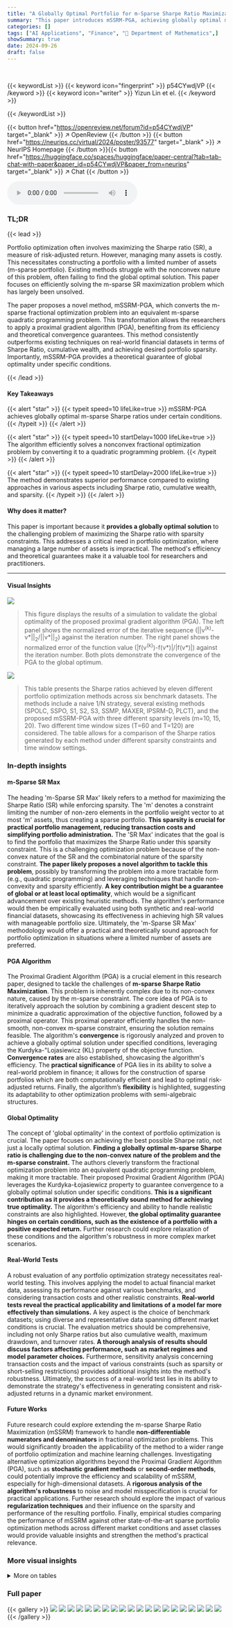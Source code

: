 ```yaml
---
title: "A Globally Optimal Portfolio for m-Sparse Sharpe Ratio Maximization"
summary: "This paper introduces mSSRM-PGA, achieving globally optimal m-sparse Sharpe ratios, addressing the nonconvexity issue in portfolio optimization through a novel proximal gradient algorithm."
categories: []
tags: ["AI Applications", "Finance", "🏢 Department of Mathematics",]
showSummary: true
date: 2024-09-26
draft: false
---
```


<br>

{{< keywordList >}}
{{< keyword icon="fingerprint" >}} p54CYwdjVP {{< /keyword >}}
{{< keyword icon="writer" >}} Yizun Lin et el. {{< /keyword >}}
 
{{< /keywordList >}}

{{< button href="https://openreview.net/forum?id=p54CYwdjVP" target="_blank" >}}
↗ OpenReview
{{< /button >}}
{{< button href="https://neurips.cc/virtual/2024/poster/93577" target="_blank" >}}
↗ NeurIPS Homepage
{{< /button >}}{{< button href="https://huggingface.co/spaces/huggingface/paper-central?tab=tab-chat-with-paper&paper_id=p54CYwdjVP&paper_from=neurips" target="_blank" >}}
↗ Chat
{{< /button >}}



<audio controls>
    <source src="https://ai-paper-reviewer.com/p54CYwdjVP/podcast.wav" type="audio/wav">
    Your browser does not support the audio element.
</audio>


### TL;DR


{{< lead >}}

Portfolio optimization often involves maximizing the Sharpe ratio (SR), a measure of risk-adjusted return.  However, managing many assets is costly.  This necessitates constructing a portfolio with a limited number of assets (m-sparse portfolio).  Existing methods struggle with the nonconvex nature of this problem, often failing to find the global optimal solution. This paper focuses on efficiently solving the m-sparse SR maximization problem which has largely been unsolved. 

The paper proposes a novel method, mSSRM-PGA, which converts the m-sparse fractional optimization problem into an equivalent m-sparse quadratic programming problem. This transformation allows the researchers to apply a proximal gradient algorithm (PGA), benefiting from its efficiency and theoretical convergence guarantees.  This method consistently outperforms existing techniques on real-world financial datasets in terms of Sharpe Ratio, cumulative wealth, and achieving desired portfolio sparsity. Importantly, mSSRM-PGA provides a theoretical guarantee of global optimality under specific conditions.

{{< /lead >}}


#### Key Takeaways

{{< alert "star" >}}
{{< typeit speed=10 lifeLike=true >}} mSSRM-PGA achieves globally optimal m-sparse Sharpe ratios under certain conditions. {{< /typeit >}}
{{< /alert >}}

{{< alert "star" >}}
{{< typeit speed=10 startDelay=1000 lifeLike=true >}} The algorithm efficiently solves a nonconvex fractional optimization problem by converting it to a quadratic programming problem. {{< /typeit >}}
{{< /alert >}}

{{< alert "star" >}}
{{< typeit speed=10 startDelay=2000 lifeLike=true >}} The method demonstrates superior performance compared to existing approaches in various aspects including Sharpe ratio, cumulative wealth, and sparsity. {{< /typeit >}}
{{< /alert >}}

#### Why does it matter?
This paper is important because it **provides a globally optimal solution** to the challenging problem of maximizing the Sharpe ratio with sparsity constraints. This addresses a critical need in portfolio optimization, where managing a large number of assets is impractical. The method's efficiency and theoretical guarantees make it a valuable tool for researchers and practitioners.

------
#### Visual Insights



![](https://ai-paper-reviewer.com/p54CYwdjVP/figures_23_1.jpg)

> This figure displays the results of a simulation to validate the global optimality of the proposed proximal gradient algorithm (PGA). The left panel shows the normalized error of the iterative sequence (||v<sup>(k)</sup>-v*||<sub>2</sub>/||v*||<sub>2</sub>) against the iteration number. The right panel shows the normalized error of the function value (|f(v<sup>(k)</sup>)-f(v*)|/|f(v*)|) against the iteration number.  Both plots demonstrate the convergence of the PGA to the global optimum.





![](https://ai-paper-reviewer.com/p54CYwdjVP/tables_8_1.jpg)

> This table presents the Sharpe ratios achieved by eleven different portfolio optimization methods across six benchmark datasets.  The methods include a naive 1/N strategy, several existing methods (SPOLC, SSPO, S1, S2, S3, SSMP, MAXER, IPSRM-D, PLCT), and the proposed mSSRM-PGA with three different sparsity levels (m=10, 15, 20). Two different time window sizes (T=60 and T=120) are considered. The table allows for a comparison of the Sharpe ratios generated by each method under different sparsity constraints and time window settings.





### In-depth insights


#### m-Sparse SR Max
The heading 'm-Sparse SR Max' likely refers to a method for maximizing the Sharpe Ratio (SR) while enforcing sparsity.  The 'm' denotes a constraint limiting the number of non-zero elements in the portfolio weight vector to at most 'm' assets, thus creating a sparse portfolio.  **This sparsity is crucial for practical portfolio management, reducing transaction costs and simplifying portfolio administration.** The 'SR Max' indicates that the goal is to find the portfolio that maximizes the Sharpe Ratio under this sparsity constraint.  This is a challenging optimization problem because of the non-convex nature of the SR and the combinatorial nature of the sparsity constraint.  **The paper likely proposes a novel algorithm to tackle this problem**, possibly by transforming the problem into a more tractable form (e.g., quadratic programming) and leveraging techniques that handle non-convexity and sparsity efficiently.  **A key contribution might be a guarantee of global or at least local optimality**, which would be a significant advancement over existing heuristic methods. The algorithm's performance would then be empirically evaluated using both synthetic and real-world financial datasets, showcasing its effectiveness in achieving high SR values with manageable portfolio size.  Ultimately, the 'm-Sparse SR Max' methodology would offer a practical and theoretically sound approach for portfolio optimization in situations where a limited number of assets are preferred.

#### PGA Algorithm
The Proximal Gradient Algorithm (PGA) is a crucial element in this research paper, designed to tackle the challenges of **m-sparse Sharpe Ratio Maximization**.  This problem is inherently complex due to its non-convex nature, caused by the m-sparse constraint.  The core idea of PGA is to iteratively approach the solution by combining a gradient descent step to minimize a quadratic approximation of the objective function, followed by a proximal operator.  This proximal operator efficiently handles the non-smooth, non-convex m-sparse constraint, ensuring the solution remains feasible.  The algorithm's **convergence** is rigorously analyzed and proven to achieve a globally optimal solution under specified conditions, leveraging the Kurdyka-"Lojasiewicz (KL) property of the objective function.  **Convergence rates** are also established, showcasing the algorithm's efficiency. The **practical significance** of PGA lies in its ability to solve a real-world problem in finance; it allows for the construction of sparse portfolios which are both computationally efficient and lead to optimal risk-adjusted returns.  Finally, the algorithm’s **flexibility** is highlighted, suggesting its adaptability to other optimization problems with semi-algebraic structures.

#### Global Optimality
The concept of 'global optimality' in the context of portfolio optimization is crucial.  The paper focuses on achieving the best possible Sharpe ratio, not just a locally optimal solution.  **Finding a globally optimal m-sparse Sharpe ratio is challenging due to the non-convex nature of the problem and the m-sparse constraint.** The authors cleverly transform the fractional optimization problem into an equivalent quadratic programming problem, making it more tractable.  Their proposed Proximal Gradient Algorithm (PGA) leverages the Kurdyka-Łojasiewicz property to guarantee convergence to a globally optimal solution under specific conditions.  **This is a significant contribution as it provides a theoretically sound method for achieving true optimality.**  The algorithm's efficiency and ability to handle realistic constraints are also highlighted. However, **the global optimality guarantee hinges on certain conditions, such as the existence of a portfolio with a positive expected return.**  Further research could explore relaxation of these conditions and the algorithm's robustness in more complex market scenarios.

#### Real-World Tests
A robust evaluation of any portfolio optimization strategy necessitates real-world testing.  This involves applying the model to actual financial market data, assessing its performance against various benchmarks, and considering transaction costs and other realistic constraints.  **Real-world tests reveal the practical applicability and limitations of a model far more effectively than simulations.**  A key aspect is the choice of benchmark datasets; using diverse and representative data spanning different market conditions is crucial. The evaluation metrics should be comprehensive, including not only Sharpe ratios but also cumulative wealth, maximum drawdown, and turnover rates.  **A thorough analysis of results should discuss factors affecting performance, such as market regimes and model parameter choices.**  Furthermore, sensitivity analysis concerning transaction costs and the impact of various constraints (such as sparsity or short-selling restrictions) provides additional insights into the method's robustness. Ultimately, the success of a real-world test lies in its ability to demonstrate the strategy's effectiveness in generating consistent and risk-adjusted returns in a dynamic market environment.

#### Future Works
Future research could explore extending the m-sparse Sharpe Ratio Maximization (mSSRM) framework to handle **non-differentiable numerators and denominators** in fractional optimization problems.  This would significantly broaden the applicability of the method to a wider range of portfolio optimization and machine learning challenges.  Investigating alternative optimization algorithms beyond the Proximal Gradient Algorithm (PGA), such as **stochastic gradient methods** or **second-order methods**, could potentially improve the efficiency and scalability of mSSRM, especially for high-dimensional datasets.  A **rigorous analysis of the algorithm's robustness** to noise and model misspecification is crucial for practical applications.  Further research should explore the impact of various **regularization techniques** and their influence on the sparsity and performance of the resulting portfolio.  Finally, empirical studies comparing the performance of mSSRM against other state-of-the-art sparse portfolio optimization methods across different market conditions and asset classes would provide valuable insights and strengthen the method's practical relevance.


### More visual insights




<details>
<summary>More on tables
</summary>


![](https://ai-paper-reviewer.com/p54CYwdjVP/tables_8_2.jpg)
> This table presents the final cumulative wealth achieved by eleven different portfolio optimization methods across six benchmark datasets.  The methods include a naive 1/N strategy and several state-of-the-art techniques, compared against the proposed mSSRM-PGA method with varying sparsity levels (m=10, 15, 20). The results are shown for two different time window sizes (T=60 and T=120) to simulate different portfolio rebalancing frequencies. The table allows for comparison of portfolio performance based on cumulative wealth, providing insights into the overall profitability of each method.

![](https://ai-paper-reviewer.com/p54CYwdjVP/tables_9_1.jpg)
> This table presents the sparsity of portfolios generated by the mSSRM-PGA algorithm for different sparsity levels (m = 10, 15, 20) and time window sizes (T = 60, 120).  The mean and standard deviation (STD) of the cardinality of the support set of ŵ(t) (|supp(ŵ(t))|) are shown for six different real-world benchmark datasets.  This shows how the algorithm's generated portfolios maintain sparsity even with varying parameters and datasets.

![](https://ai-paper-reviewer.com/p54CYwdjVP/tables_23_1.jpg)
> This table presents the results of simulation experiments conducted to validate the global optimality of the proposed Proximal Gradient Algorithm (PGA).  Ten experiments were run, each with 500 iterations of PGA using three different initializations (0N, 1N/N, and 1n). The table displays the normalized errors of the iterative sequence (||v(k) - v*||2/||v*||2) and the normalized errors of the function value (|f(v(k)) - f(v*)|/|f(v*)|) at the 500th iteration for each of the ten experiments. These normalized errors measure how close the algorithm's solution at the 500th iteration is to the true globally optimal solution, providing evidence for the effectiveness of the PGA in achieving global optimality.

![](https://ai-paper-reviewer.com/p54CYwdjVP/tables_24_1.jpg)
> This table presents information about six real-world monthly benchmark datasets used in the paper's experiments.  For each dataset, it lists the region (US or EU), the time period covered, the number of months in the time period, and the number of assets included.

![](https://ai-paper-reviewer.com/p54CYwdjVP/tables_24_2.jpg)
> This table presents a comparison of the performance of SDP Relaxation and the proposed mSSRM-PGA algorithm on six benchmark datasets.  The results show the final cumulative wealth and Sharpe ratios achieved by each method for different sparsity levels (m=10,15,20)  with a time window of 60 periods (T=60).  This helps assess the effectiveness of mSSRM-PGA compared to an alternative approach.

![](https://ai-paper-reviewer.com/p54CYwdjVP/tables_25_1.jpg)
> This table shows the average running time (in seconds) for each of the 11 portfolio optimization methods across six benchmark datasets.  The running time is measured for a single period of optimization. The datasets used are FF25, FF25EU, FRENCH32, FF49, FF100, and FF100MEINV.  The methods compared include SPOLC, SSPO, S1, S2, S3, SSMP, MAXER, IPSRM-D, PLCT, SDP Relaxation, and the proposed mSSRM-PGA. The table provides insights into the computational efficiency of each method.

</details>




### Full paper

{{< gallery >}}
<img src="https://ai-paper-reviewer.com/p54CYwdjVP/1.png" class="grid-w50 md:grid-w33 xl:grid-w25" />
<img src="https://ai-paper-reviewer.com/p54CYwdjVP/2.png" class="grid-w50 md:grid-w33 xl:grid-w25" />
<img src="https://ai-paper-reviewer.com/p54CYwdjVP/3.png" class="grid-w50 md:grid-w33 xl:grid-w25" />
<img src="https://ai-paper-reviewer.com/p54CYwdjVP/4.png" class="grid-w50 md:grid-w33 xl:grid-w25" />
<img src="https://ai-paper-reviewer.com/p54CYwdjVP/5.png" class="grid-w50 md:grid-w33 xl:grid-w25" />
<img src="https://ai-paper-reviewer.com/p54CYwdjVP/6.png" class="grid-w50 md:grid-w33 xl:grid-w25" />
<img src="https://ai-paper-reviewer.com/p54CYwdjVP/7.png" class="grid-w50 md:grid-w33 xl:grid-w25" />
<img src="https://ai-paper-reviewer.com/p54CYwdjVP/8.png" class="grid-w50 md:grid-w33 xl:grid-w25" />
<img src="https://ai-paper-reviewer.com/p54CYwdjVP/9.png" class="grid-w50 md:grid-w33 xl:grid-w25" />
<img src="https://ai-paper-reviewer.com/p54CYwdjVP/10.png" class="grid-w50 md:grid-w33 xl:grid-w25" />
<img src="https://ai-paper-reviewer.com/p54CYwdjVP/11.png" class="grid-w50 md:grid-w33 xl:grid-w25" />
<img src="https://ai-paper-reviewer.com/p54CYwdjVP/12.png" class="grid-w50 md:grid-w33 xl:grid-w25" />
<img src="https://ai-paper-reviewer.com/p54CYwdjVP/13.png" class="grid-w50 md:grid-w33 xl:grid-w25" />
<img src="https://ai-paper-reviewer.com/p54CYwdjVP/14.png" class="grid-w50 md:grid-w33 xl:grid-w25" />
<img src="https://ai-paper-reviewer.com/p54CYwdjVP/15.png" class="grid-w50 md:grid-w33 xl:grid-w25" />
<img src="https://ai-paper-reviewer.com/p54CYwdjVP/16.png" class="grid-w50 md:grid-w33 xl:grid-w25" />
<img src="https://ai-paper-reviewer.com/p54CYwdjVP/17.png" class="grid-w50 md:grid-w33 xl:grid-w25" />
<img src="https://ai-paper-reviewer.com/p54CYwdjVP/18.png" class="grid-w50 md:grid-w33 xl:grid-w25" />
<img src="https://ai-paper-reviewer.com/p54CYwdjVP/19.png" class="grid-w50 md:grid-w33 xl:grid-w25" />
<img src="https://ai-paper-reviewer.com/p54CYwdjVP/20.png" class="grid-w50 md:grid-w33 xl:grid-w25" />
{{< /gallery >}}